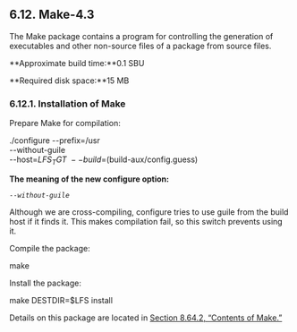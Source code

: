 ## 6.12. Make-4.3

The Make package contains a program for controlling the generation of executables and other non-source files of a package from source files.

**Approximate build time:**0.1 SBU

**Required disk space:**15 MB

### 6.12.1. Installation of Make

Prepare Make for compilation:

./configure --prefix=/usr   \
            --without-guile \
            --host=$LFS_TGT \
            --build=$(build-aux/config.guess)

**The meaning of the new configure option:**

_`--without-guile`_

Although we are cross-compiling, configure tries to use guile from the build host if it finds it. This makes compilation fail, so this switch prevents using it.

Compile the package:

make

Install the package:

make DESTDIR=$LFS install

Details on this package are located in [Section 8.64.2, “Contents of Make.”](https://linuxfromscratch.org/lfs/downloads/stable/LFS-BOOK-11.1-NOCHUNKS.html#contents-make "8.64.2. Contents of Make")